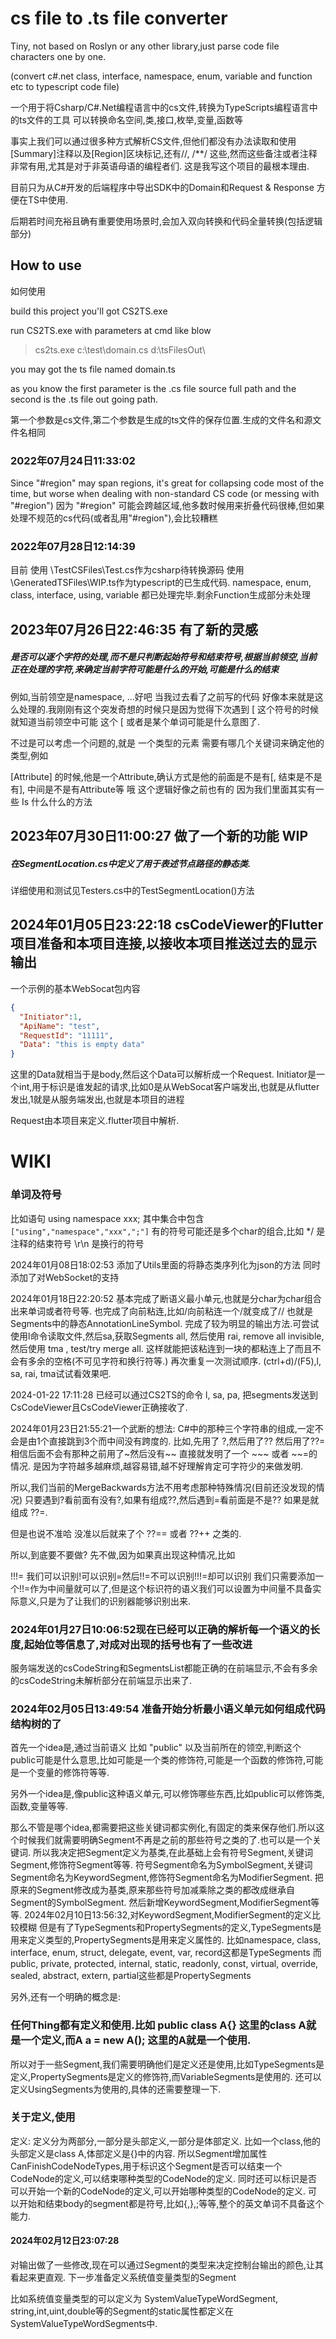# cs file to .ts file converter

Tiny, not based on Roslyn or any other library,just parse code file characters one by one.

(convert c#.net class, interface, namespace, enum, variable and function etc to typescript code file)

一个用于将Csharp/C#.Net编程语言中的cs文件,转换为TypeScripts编程语言中的ts文件的工具
可以转换命名空间,类,接口,枚举,变量,函数等

事实上我们可以通过很多种方式解析CS文件,但他们都没有办法读取和使用[Summary]注释以及[Region]区块标记,还有//, /**/
这些,然而这些备注或者注释非常有用,尤其是对于非英语母语的编程者们.
这是我写这个项目的最根本理由.

目前只为从C#开发的后端程序中导出SDK中的Domain和Request & Response
方便在TS中使用.

后期若时间充裕且确有重要使用场景时,会加入双向转换和代码全量转换(包括逻辑部分)

## **How to use**

如何使用

build this project you'll got CS2TS.exe

run CS2TS.exe with parameters at cmd like blow

> cs2ts.exe c:\test\domain.cs d:\tsFilesOut\

you may got the ts file named domain.ts

as you know the first parameter is the .cs file source full path
and the second is the .ts file out going path.

第一个参数是cs文件,第二个参数是生成的ts文件的保存位置.生成的文件名和源文件名相同

### 2022年07月24日11:33:02

Since "#region" may span regions, it's great for collapsing code most of the time, but worse when dealing with
non-standard CS code (or messing with "#region")
因为 "#region" 可能会跨越区域,他多数时候用来折叠代码很棒,但如果处理不规范的cs代码(或者乱用"#region"),会比较糟糕

### 2022年07月28日12:14:39

目前
使用 \TestCSFiles\Test.cs作为csharp待转换源码
使用 \GeneratedTSFiles\WIP.ts作为typescript的已生成代码.
namespace, enum, class, interface, using, variable 都已处理完毕.剩余Function生成部分未处理

## 2023年07月26日22:46:35 有了新的灵感

##### 是否可以逐个字符的处理,而不是只判断起始符号和结束符号,根据当前领空,当前正在处理的字符,来确定当前字符可能是什么的开始,可能是什么的结束

例如,当前领空是namespace,
...好吧 当我过去看了之前写的代码 好像本来就是这么处理的.我刚刚有这个突发奇想的时候只是因为觉得下次遇到 [
这个符号的时候就知道当前领空中可能 这个 [ 或者是某个单词可能是什么意图了.

不过是可以考虑一个问题的,就是 一个类型的元素 需要有哪几个关键词来确定他的类型,例如

[Attribute] 的时候,他是一个Attribute,确认方式是他的前面是不是有[, 结束是不是有], 中间是不是有Attribute等
哦 这个逻辑好像之前也有的 因为我们里面其实有一些 Is 什么什么的方法

## 2023年07月30日11:00:27 做了一个新的功能 WIP

##### 在SegmentLocation.cs中定义了用于表述节点路径的静态类.

详细使用和测试见Testers.cs中的TestSegmentLocation()方法

## 2024年01月05日23:22:18 csCodeViewer的Flutter项目准备和本项目连接,以接收本项目推送过去的显示输出

一个示例的基本WebSocat包内容

```json
{
  "Initiator":1,
  "ApiName": "test", 
  "RequestId": "11111", 
  "Data": "this is empty data"
}
```

这里的Data就相当于是body,然后这个Data可以解析成一个Request.
Initiator是一个int,用于标识是谁发起的请求,比如0是从WebSocat客户端发出,也就是从flutter发出,1就是从服务端发出,也就是本项目的进程

Request由本项目来定义.flutter项目中解析.

# WIKI

### 单词及符号

比如语句 using namespace xxx;
其中集合中包含 ```["using","namespace","xxx",";"]```
有的符号可能还是多个char的组合,比如  */ 是注释的结束符号 \r\n 是换行的符号

2024年01月08日18:02:53 添加了Utils里面的将静态类序列化为json的方法
同时添加了对WebSocket的支持

2024年01月18日22:20:52 基本完成了断语义最小单元,也就是分char为char组合出来单词或者符号等.
也完成了向前粘连,比如/向前粘连一个/就变成了// 也就是Segments中的静态AnnotationLineSymbol.
完成了较为明显的输出方法.可尝试使用l命令读取文件,然后sa,获取Segments all, 然后使用 rai, remove all invisible, 然后使用
tma , test/try merge all.
这样就能把该粘连到一块的都粘连上了而且不会有多余的空格(不可见字符和换行符等.)
再次重复一次测试顺序.
(ctrl+d)/(F5),l, sa, rai, tma试试看效果吧.

2024-01-22 17:11:28 已经可以通过CS2TS的命令 l, sa, pa,
把segments发送到CsCodeViewer且CsCodeViewer正确接收了.

2024年01月23日21:55:21一个武断的想法:
C#中的那种三个字符串的组成,一定不会是由1个直接跳到3个而中间没有跨度的.
比如,先用了 ?,然后用了?? 然后用了??=
相信后面不会有那种之前用了~然后没有~~ 直接就发明了一个 ~~~ 或者 ~~=的情况.
是因为字符越多越麻烦,越容易错,越不好理解肯定可字符少的来做发明.

所以,我们当前的MergeBackwards方法不用考虑那种特殊情况(目前还没发现的情况)
只要遇到?看前面有没有?,如果有组成??,然后遇到=看前面是不是?? 如果是就组成 ??=.

但是也说不准哈 没准以后就来了个 ??== 或者 ??++ 之类的.

所以,到底要不要做? 先不做,因为如果真出现这种情况,比如

!!!= 我们可以识别!可以识别=然后!!=不可以识别!!!=却可以识别
我们只需要添加一个!!=作为中间量就可以了,但是这个标识符的语义我们可以设置为中间量不具备实际意义,只是为了让我们的识别器能够识别出来.

### 2024年01月27日10:06:52现在已经可以正确的解析每一个语义的长度,起始位等信息了,对成对出现的括号也有了一些改进

服务端发送的csCodeString和SegmentsList都能正确的在前端显示,不会有多余的csCodeString未解析部分在前端显示出来了.

### 2024年02月05日13:49:54 准备开始分析最小语义单元如何组成代码结构树的了

首先一个idea是,通过当前语义 比如 "public" 以及当前所在的领空,判断这个public可能是什么意思,比如可能是一个类的修饰符,可能是一个函数的修饰符,可能是一个变量的修饰符等等.

另外一个idea是,像public这种语义单元,可以修饰哪些东西,比如public可以修饰类,函数,变量等等.

那么不管是哪个idea,都需要把这些关键词都实例化,有固定的类来保存他们.所以这个时候我们就需要明确Segment不再是之前的那些符号之类的了.也可以是一个关键词.
所以我决定把Segment定义为基类,在此基础上会有符号Segment,关键词Segment,修饰符Segment等等.
符号Segment命名为SymbolSegment,关键词Segment命名为KeywordSegment,修饰符Segment命名为ModifierSegment.
把原来的Segment修改成为基类,原来那些符号加减乘除之类的都改成继承自Segment的SymbolSegment.
然后新增KeywordSegment,ModifierSegment等等.
2024年02月10日13:56:32,对KeywordSegment,ModifierSegment的定义比较模糊
但是有了TypeSegments和PropertySegments的定义,TypeSegments是用来定义类型的,PropertySegments是用来定义属性的.
比如namespace, class, interface, enum, struct, delegate, event, var, record这都是TypeSegments
而public, private, protected, internal, static, readonly, const, virtual, override, sealed, abstract, extern,
partial这些都是PropertySegments

另外,还有一个明确的概念是:

### 任何Thing都有定义和使用.比如 public class A{} 这里的class A就是一个定义,而A a = new A(); 这里的A就是一个使用.

所以对于一些Segment,我们需要明确他们是定义还是使用,比如TypeSegments是定义,PropertySegments是定义的修饰符,而VariableSegments是使用的.
还可以定义UsingSegments为使用的,具体的还需要整理一下.

### 关于定义,使用

定义:
定义分为两部分,一部分是头部定义,一部分是体部定义.
比如一个class,他的头部定义是class A,体部定义是{}中的内容.
所以Segment增加属性CanFinishCodeNodeTypes,用于标识这个Segment是否可以结束一个CodeNode的定义,可以结束哪种类型的CodeNode的定义.
同时还可以标识是否可以开始一个新的CodeNode的定义,可以开始哪种类型的CodeNode的定义.
可以开始和结束body的segment都是符号,比如{,},;等等,整个的英文单词不具备这个能力.

#### 2024年02月12日23:07:28

对输出做了一些修改,现在可以通过Segment的类型来决定控制台输出的颜色,让其看起来更直观.
下一步准备定义系统值变量类型的Segment

比如系统值变量类型的可以定义为 SystemValueTypeWordSegment,
string,int,uint,double等的Segment的static属性都定义在SystemValueTypeWordSegments中.